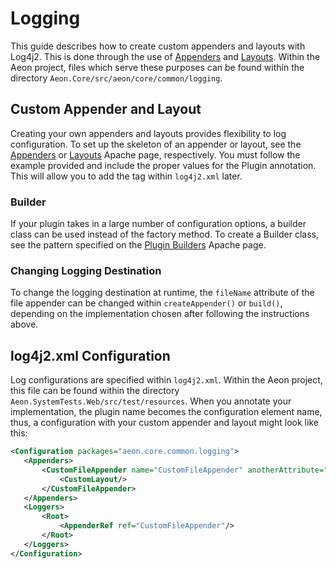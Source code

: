 # Logging

This guide describes how to create custom appenders and layouts with Log4j2. This is done through the use of 
[Appenders](https://logging.apache.org/log4j/2.0/manual/appenders.html) and 
[Layouts](https://logging.apache.org/log4j/2.x/manual/layouts.html). Within the Aeon project, files which serve these 
purposes can be found within the directory `Aeon.Core/src/aeon/core/common/logging`. 

## Custom Appender and Layout

Creating your own appenders and layouts provides flexibility to log configuration. To set up the skeleton of an appender
or layout, see the [Appenders](https://logging.apache.org/log4j/2.x/manual/extending.html#Appenders) or 
[Layouts](https://logging.apache.org/log4j/2.x/manual/extending.html#Layouts) Apache page, respectively. You must follow
the example provided and include the proper values for the Plugin annotation. This will allow you to add the tag within
`log4j2.xml` later.

### Builder

If your plugin takes in a large number of configuration options, a builder class can be used instead of the factory method. 
To create a Builder class, see the pattern specified on the 
[Plugin Builders](https://logging.apache.org/log4j/2.x/manual/extending.html#Plugin_Builders) Apache page.

### Changing Logging Destination

To change the logging destination at runtime, the `fileName` attribute of the file appender can be changed within
`createAppender()` or `build()`, depending on the implementation chosen after following the instructions above.

## log4j2.xml Configuration

Log configurations are specified within `log4j2.xml`. Within the Aeon project, this file can be found within the directory
`Aeon.SystemTests.Web/src/test/resources`. When you annotate your implementation, the plugin name becomes the
configuration element name, thus, a configuration with your custom appender and layout might look like this:

```xml
<Configuration packages="aeon.core.common.logging">
   <Appenders>
       <CustomFileAppender name="CustomFileAppender" anotherAttribute="...">
           <CustomLayout/>
       </CustomFileAppender>
   </Appenders>
   <Loggers>
       <Root>
           <AppenderRef ref="CustomFileAppender"/>
       </Root>
   </Loggers>
</Configuration>
```